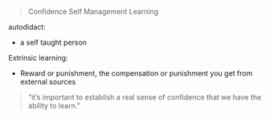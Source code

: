 >Confidence
>Self Management
>Learning

autodidact: 
- a self taught person

Extrinsic learning:
- Reward or punishment, the compensation or punishment you get from external sources


> “it’s important to establish a real sense of confidence that we have the ability to learn.”






